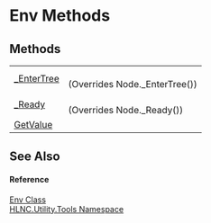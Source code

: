 # Env Methods




## Methods
<table>
<tr>
<td><a href="M_HLNC_Utility_Tools_Env__EnterTree">_EnterTree</a></td>
<td><br />(Overrides Node._EnterTree())</td></tr>
<tr>
<td><a href="M_HLNC_Utility_Tools_Env__Ready">_Ready</a></td>
<td><br />(Overrides Node._Ready())</td></tr>
<tr>
<td><a href="M_HLNC_Utility_Tools_Env_GetValue">GetValue</a></td>
<td> </td></tr>
</table>

## See Also


#### Reference
<a href="T_HLNC_Utility_Tools_Env">Env Class</a>  
<a href="N_HLNC_Utility_Tools">HLNC.Utility.Tools Namespace</a>  
